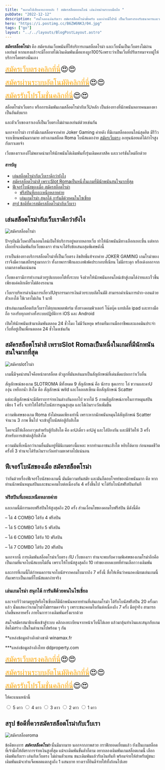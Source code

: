 ```yaml
---
title: "พลาดไปเสียดายภายหลัง ! สมัครสล็อตออนไลน์ เล่นง่ายผ่านระบบมือถือ "
pubDate: "2022-12-12"
description: "สนใจลองเล่นกับเรา สมัครสล็อตโรม่ามั้ยครับ แตกง่ายมีโปรดี เป็นเว็บตรงรองรับธนาคารและวอเลท คุ้มกว่านี้ไม่มีอีกแล้วในประเทศไทยนะเออ"
hero: "https://i.postimg.cc/B6ZW6NK3/04.jpg"
tags: ["go"]
layout: "../../layouts/BlogPostLayout.astro"
---
```






**สมัครสล็อตโรม่า** คือ สมัครเล่นเว็บพนันที่ให้บริการเกมสล็อตโรม่า และเว็บนั้นเป็นเว็บตรงไม่ผ่านเอเย่นต์ หากแทงแล้วจะมีโอกาสได้เงินเดิมพันเมื่อแทงถูก100%เพราะว่าเป็นเว็บที่ปรับเรทมาจากผู้ให้บริการโดยตรงนั่นเอง

<font size= "5">[<span style="color:orange">สมัครเว็บตรงคลิกที่นี่</span>](https://nazavip.com/26174/t41626o2r59456244323y2m2l464p4)😍😍</font>

<font size= "5">[<span style="color:orange">สมัครผ่านระบบอัตโนมัติคลิกที่นี่</span>](https://nazavip.com/26174/t41626o2r59456244323y2m2l464p4)😍😍</font>

<font size= "5">[<span style="color:orange">สมัครรับโปรโมชั่นคลิกที่นี</span>่](https://nazavip.com/26174/t41626o2r59456244323y2m2l464p4)😍😍</font>

สล็อตโรม่าเว็บตรง หรือการเดิมพันเกมสล็อตโรม่ากับเว็Uหลัก เป็นช่องทางที่นักพนันหลายคนมองหาเป็นอันดับแรก

 และตัวเว็บของเราเองก็เป็นเว็บตรงไม่ผ่านเอเย่นต์ด้วยเช่นกัน 

นอกจากโรม่า เรายังมีเกมสล็อตจากค่าย Joker Gaming ค่ายดัง ที่มีเกมสล็อตออนไลน์สุดฮิต มีรีวิวจากเซียนพนันมากมาย อย่างเกมสล็อต Roma โบนัสแตกง่าย [สมัครเว็บตรง](https://mvpcool.netlify.app/registerwebtong) ลงทุนน้อยแต่ได้กำไรสูงกับเราเลยจ้า

 เว็บของเราเองก็ไม่พลาดนำมาให้นักพนันได้เดิมพันทั้งรุ่นเดิมคลาสสิค และเวอร์ชันใหม่อีกด้วย

#### สารบัญ
- [เล่นสล็อตโรม่ากับเว็บเราดีกว่ายังไง ](#เล่นสล็อตโรม่ากับเว็บเราดีกว่ายังไง-)
- [สมัครสล็อตโรม่าสิ เพราะSlot Romaเป็นหนึ่งในเกมที่มีนักพนันสนใจมากที่สุด](#สมัครสล็อตโรม่าสิ-เพราะslot-romaเป็นหนึ่งในเกมที่มีนักพนันสนใจมากที่สุด)
- [ฟีเจอร์โบนัสของเมื่อ สมัครสล็อตโรม่า](#ฟีเจอร์โบนัสของเมื่อ-สมัครสล็อตโรม่า)
  - [ฟรีสปินที่เยอะเหนือหลายค่าย](#ฟรีสปินที่เยอะเหนือหลายค่าย)
  - [เล่นเกมโรม่า สนุกได้ การันตีด้วยคนในโซเชี่ยล](#เล่นเกมโรม่า-สนุกได้-การันตีด้วยคนในโซเชี่ยล)
- [สรุป ข้อดีที่ควรสมัครสล็อตโรม่ากับเว็บเรา](#สรุป-ข้อดีที่ควรสมัครสล็อตโรม่ากับเว็บเรา)





## เล่นสล็อตโรม่ากับเว็บเราดีกว่ายังไง <a name="01"></a>

![สมัครสล็อตโรม่า](https://i.postimg.cc/bJLhH4hd/02.jpg)

ปัจจุบันมีเว็บคาสิโนออนไลน์เปิดให้บริการอยู่หลากหลายเว็บ ทำให้นักพนันมีทางเลือกเยอะขึ้น แต่หากเลือกที่จะเดิมพันกับเว็บของเรา ท่านจะได้รับข้อเสนอสุดพิเศษดังนี้

เราเป็นช่องทางบริการสล็อตโรม่าที่เป็นเว็บตรง ลิขสิทธิ์แท้จากค่าย JOKER GAMING เกมโรม่าของเราจึงมีความเสถียรสูงมากกว่า ทั้งภาพกราฟิกและเอฟเฟคประกอบที่เนียน ไม่มีกระตุก หรือเด้งออกจากเกมกลางคันแน่นอน
 
เว็บของเรามีการทำงานด้วยรูปแบบออโต้ทั้งระบบ จึงช่วยให้นักพนันออนไลน์เข้าสู่เกมได้ง่ายและเร็วขึ้น เพียงแค่คลิกเดียวไม่ต้องรอนาน
 
เว็บเราบริหารดำเนินการเกี่ยวกัUธุรกรรมการเงินด้วยระบบอัตโนมัติ สามารถดำเนินการฝาก-ถอนด้วยตัวเองได้ ใช้เวลาไม่เกิน 1 นาที 
 
เข้าเล่นเกมสล็อตกับเว็บเราได้ทุกแพลตฟอร์ม ทั้งทางคอมพิวเตอร์ โน๊ตบุ๊ค แทปเล็ต ipad และทางมือถือ รองรับทุกอย่างทั้งระบบปฏิบัติการ iOS และ Android 
 
เปิดให้นักพนันเข้ามาเดิมพันตลอด 24 ชั่วโมง ไม่มีวันหยุด พร้อมทีมงานมืออาชีพและแอดมินประจำเว็บที่อยู่เป็นเพื่อนตลอด 24 ชั่วโมงเช่นกัน

##  สมัครสล็อตโรม่าสิ เพราะSlot Romaเป็นหนึ่งในเกมที่มีนักพนันสนใจมากที่สุด

![สมัครslotโรม่า](https://i.postimg.cc/B6ZW6NK3/04.jpg)

เกมนี้มีจุดน่าสนใจคือหน้าตาสล็อต ตัวลูกที่มันหล่นมาเป็นสัญลักษณ์ที่เด่นชัดแปลกกว่าเว็บอื่น

สัญลักษณ์ของเกม SLOTROMA มีทั้งหมด 9 สัญลักษณ์ คือ นักรบ ชุดเกราะ โล่ ขวานและดาU องุ่น เหยือกน้ำ สิงโต คือ สัญลักษณ์ wild และโคลอสเซียม คือสัญลักษณ์ Scatter 

แต่ละสัญลักษณ์จะมีอัตราการจ่ายเงินต่างกันออกไป หากได้ 5 ภาพสัญลักษณ์ภายในการหมุนสปินเพียง 1 ครั้ง จะทำให้ได้รับโบนัสการคูณสูงสุด และได้เงินรางวัลเพิ่มขึ้น

ความพิเศษของเกม Roma ยังไม่หมดเพียงเท่านี้ เพราะหากนักพนันหมุนได้สัญลักษณ์ Scatter จำนวน 3 ภาพ ขึ้นไป จะเข้าสู่โบนัสต่อสู้กับสิงโต

 โดยจะมีให้เลือกอาวุธสำหรับสู้กับสิงโต คือ ดาUเดี่ยว ดาUคู่ และโล่ป้องกัน และมีชีวิตให้ 3 ครั้งสำหรับการเข้าต่อสู้กับสิงโต 

ความมันที่เหนือกว่าเกมอื่นมันอยู่ที่มินิเกมตรงนี้แหละ
หากท่านเอาชนะสิงโต หยิบได้ดาบ ก่อนหมดชีวิตครั้งที่ 3 ท่านจะได้รับเงินรางวัลอย่างมหาศาลไปแน่นอน

## ฟีเจอร์โบนัสของเมื่อ สมัครสล็อตโรม่า


ว่ากันด้วยเรื่องฟีเจอร์โบนัสของเกมนี้ มันมีความทันสมัย และมันก็ตอบโจทย์ของนักพนันมาก คือ หากท่านนักพนันหมุนสปินและชนะคอมโบต่อเนื่องกัน 4 ครั้งขึ้นไป จะได้รับโบนัสฟรีสปินทันที

### ฟรีสปินที่เยอะเหนือหลายค่าย

 และเกมนี้มีการมอบฟรีสปินให้สูงสุดถึง 20 ครั้ง ส่วนเงื่อนไขของคอมโบฟรีสปิน มีดังนี้คือ

–  ได้ 4 COMBO ได้รับ 4 ฟรีสปิน

–  ได้ 5 COMBO ได้รับ 5 ฟรีสปิน

–  ได้ 6 COMBO ได้รับ 10 ฟรีสปิน

–  ได้ 7 COMBO ได้รับ 20 ฟรีสปิน

นอกจากนี้ การเดิมพันสล็อตโรม่าเว็บตรง กัU เว็บของเรา ท่านจะพบกับความพิเศษของเกมโรม่าอีกคือ เป็นเกมที่แจกโบนัสแบบไม่อั้น เพราะให้โบนัสสูงสุดถึง 10 เท่าของยอดเบทที่ท่านเลือกวางเดิมพัน

 และการที่เกมนี้ได้กำหนดการแจกโบนัสจากคอมโบมากถึง 7 ครั้งนี้ สื่อให้เห็นว่าคนถคงนิยมเล่นเกมนี้กันเพราะเป็นเกมที่โบนัสแตกง่ายจริง 
 
 ### เล่นเกมโรม่า สนุกได้ การันตีด้วยคนในโซเชี่ยล

และจากรีวิวตามยูทูปหรือโซเชี่บลก็มีนักพนันหลายท่านที่เล่นเกมโรม่า ได้รับโบนัสฟรีสปิน 20 ครั้งมาแล้ว นั่นแสดงว่าเกมโรม่าไม่ธรรมดาจริง ๆ เพราะชนะคอมโบกันต่อเนื่องถึง 7 ครั้ง มีอยู่จริง สามารถเกิดขึ้นหลายครั้ง ภายในการวางเดิมพันครั้งแรกด้วย

สนใจสมัครสมาชิกเพื่อเข้าสู่ระบบ คลิกลงทะเบียนจากหน้าเว็บนี้ได้เลย แล้วมาลุ้นทำเงินและสนุกกับเกมฮิตไม่สร่าง เป็นในตำนานไปพร้อม ๆ กัน

**แหล่งข้อมูลอ้างอิงต่างชาติ winamax.fr

***แหล่งข้อมูลอ้างอิงไทย  ddproperty.com

<font size= "5">[<span style="color:orange">สมัครเว็บตรงคลิกที่นี่</span>](https://nazavip.com/26174/t41626o2r59456244323y2m2l464p4)😍😍</font>

<font size= "5">[<span style="color:orange">สมัครผ่านระบบอัตโนมัติคลิกที่นี่</span>](https://nazavip.com/26174/t41626o2r59456244323y2m2l464p4)😍😍</font>

<font size= "5">[<span style="color:orange">สมัครรับโปรโมชั่นคลิกที่นี</span>่](https://nazavip.com/26174/t41626o2r59456244323y2m2l464p4)😍😍</font>

ให้คะแนนหน้านี้
<head>
  <meta charset="UTF-8">
  <link rel="stylesheet" type="text/css" href="style.css">
  <title>Star rating using pure CSS</title>
</head>

<body>
  <div class="rate">
    <input type="radio" id="star5" name="rate" value="5" />
    <label for="star5" title="text">5 ดาว</label>
    <input type="radio" id="star4" name="rate" value="4" />
    <label for="star4" title="text">4 ดาว</label>
    <input type="radio" id="star3" name="rate" value="3" />
    <label for="star3" title="text">3 ดาว</label>
    <input type="radio" id="star2" name="rate" value="2" />
    <label for="star2" title="text">2 ดาว</label>
    <input type="radio" id="star1" name="rate" value="1" />
    <label for="star1" title="text">1 ดาว</label>
  </div>
</body>

## สรุป ข้อดีที่ควรสมัครสล็อตโรม่ากับเว็บเรา
![สมัครสล็อตroma](https://i.postimg.cc/BQbqNZt3/01.jpg)

ข้อดีของการ ***สมัครสล็อตโรม่า*** นั้นมีมากมาย นอกจากภาพสวย กราฟิกยอดเยี่ยมแล้ว ยังเป็นเกมสล็อตที่เจ้ามือให้อัตราการจ่ายเงินสูงที่สุด แม้จะเดิมพันขั้นต่ำก็ตาม อยากลองเดิมพันเกมสล็อตเกมนี้ เลือกเดิมพันกับเรา เล่นกับเว็บตรง ไม่ผ่านตัวแทน ชนะเดิมพันแล้วรับเงินทันที พร้อมจ่ายให้สำหรับผู้ชนะเดิมพันแม้จะทำแจ็คพอตแตกสูงถึง 1 แสนบาท ทางเราก็ยินดีจ่ายให้ทั้งก้อนไปเลย 



